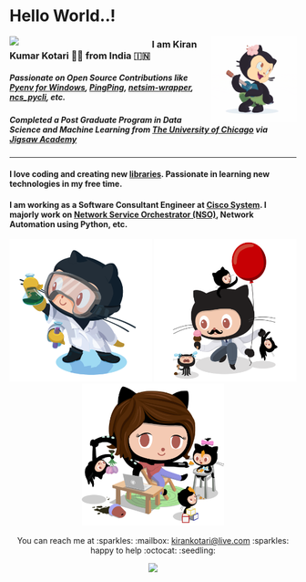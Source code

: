 
# Hello World..!

<img align="left" width="250" src="https://github.com/kirankotari/kirankotari/blob/master/static/img/yogocat.gif">

<img align="right" width="150" src="https://github.com/kirankotari/kirankotari/blob/master/static/img/hula.gif">

### I am Kiran Kumar Kotari :man_technologist: from India :india:

##### Passionate on Open Source Contributions like [Pyenv for Windows](https://github.com/pyenv-win/pyenv-win), [PingPing](https://github.com/network-tools/pingping), [netsim-wrapper](https://github.com/NSO-developer/netsim-wrapper), [ncs_pycli](https://github.com/NSO-developer/ncs_pycli), etc.

##### Completed a Post Graduate Program in Data Science and Machine Learning from [The University of Chicago](https://www.uchicago.edu/) via [Jigsaw Academy](https://www.jigsawacademy.com/)
---

#### I love coding and creating new [libraries](https://pypi.org/user/kkotari/). Passionate in learning new technologies in my free time.

#### I am working as a Software Consultant Engineer at [Cisco System](https://www.cisco.com/). I majorly work on [Network Service Orchestrator (NSO)](https://www.cisco.com/c/en/us/products/cloud-systems-management/network-services-orchestrator/index.html), Network Automation using Python, etc.

<p align="center">
  <img width="250" src="https://github.com/kirankotari/kirankotari/blob/master/static/img/labtocat.png">
  <img width="250" src="https://github.com/kirankotari/kirankotari/blob/master/static/img/avatar.png">
  <img width="250" src="https://github.com/kirankotari/kirankotari/blob/master/static/img/mom.png">
<p>

<p align="center">
  You can reach me at :sparkles: :mailbox: <a href="mailto:kirankotari@live.com">kirankotari@live.com</a> :sparkles: happy to help :octocat: :seedling:
</p>

<p align="center">
  <img width="250" src="https://github.com/kirankotari/kirankotari/blob/master/static/img/exp.gif">
</p>
